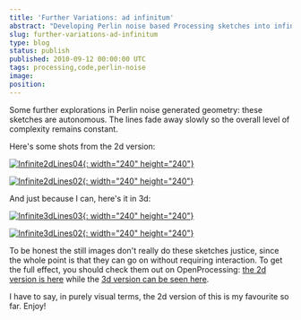 ```yaml
---
title: 'Further Variations: ad infinitum'
abstract: "Developing Perlin noise based Processing sketches into infinitely looping 2d and 3d forms"
slug: further-variations-ad-infinitum
type: blog
status: publish
published: 2010-09-12 00:00:00 UTC
tags: processing,code,perlin-noise
image: 
position: 
---
```


Some further explorations in Perlin noise generated geometry: these
sketches are autonomous. The lines fade away slowly so the overall level
of complexity remains constant.

Here\'s some shots from the 2d version:

[![Infinite2dLines04](https://farm5.static.flickr.com/4086/4982747301_dd2c9ffdc6_m.jpg){:
width="240" height="240"}][1]

[![Infinite2dLines02](https://farm5.static.flickr.com/4126/4982746669_3f2e4c420d_m.jpg){:
width="240" height="240"}][2]

And just because I can, here\'s it in 3d:

[![Infinite3dLines03](https://farm5.static.flickr.com/4107/4983478954_d10fb121e0_m.jpg){:
width="240" height="240"}][3]

[![Infinite3dLines02](https://farm5.static.flickr.com/4129/4983478292_efae864b1d_m.jpg){:
width="240" height="240"}][4]

To be honest the still images don\'t really do these sketches justice,
since the whole point is that they can go on without requiring
interaction. To get the full effect, you should check them out on
OpenProcessing: [the 2d version is here][5] while the
[3d version can be seen here][6].

I have to say, in purely visual terms, the 2d version of this is my
favourite so far. Enjoy!



[1]: http://www.flickr.com/photos/53111802@N05/4982747301/
[2]: http://www.flickr.com/photos/53111802@N05/4982746669/
[3]: http://www.flickr.com/photos/53111802@N05/4983478954/
[4]: http://www.flickr.com/photos/53111802@N05/4983478292/
[5]: http://www.openprocessing.org/visuals/?visualID=11939
[6]: http://www.openprocessing.org/visuals/?visualID=11940
